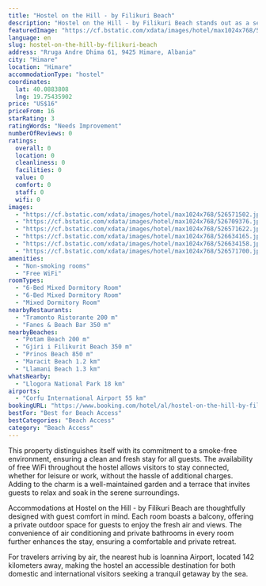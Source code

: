 ```yaml
---
title: "Hostel on the Hill - by Filikuri Beach"
description: "Hostel on the Hill - by Filikuri Beach stands out as a serene retreat in Himare, offering guests a unique blend of comfort and convenience."
featuredImage: "https://cf.bstatic.com/xdata/images/hotel/max1024x768/526571502.jpg?k=bd845ae056f2bea884ba47200e8b77f5ec57e090154a8940891f4617b8db558b&o=&hp=1"
language: en
slug: hostel-on-the-hill-by-filikuri-beach
address: "Rruga Andre Dhima 61, 9425 Himare, Albania"
city: "Himare"
location: "Himare"
accommodationType: "hostel"
coordinates:
  lat: 40.0883808
  lng: 19.75435902
price: "US$16"
priceFrom: 16
starRating: 3
ratingWords: "Needs Improvement"
numberOfReviews: 0
ratings:
  overall: 0
  location: 0
  cleanliness: 0
  facilities: 0
  value: 0
  comfort: 0
  staff: 0
  wifi: 0
images:
  - "https://cf.bstatic.com/xdata/images/hotel/max1024x768/526571502.jpg?k=bd845ae056f2bea884ba47200e8b77f5ec57e090154a8940891f4617b8db558b&o=&hp=1"
  - "https://cf.bstatic.com/xdata/images/hotel/max1024x768/526709376.jpg?k=ef92d3e76da076754f3cae0536fe2d6b811e90138708a03b858251465af60f25&o=&hp=1"
  - "https://cf.bstatic.com/xdata/images/hotel/max1024x768/526571622.jpg?k=b194afa166fdcebe5dfdd44b4f6d9bd00367c6618385149d9ebe6a9c392df3c9&o=&hp=1"
  - "https://cf.bstatic.com/xdata/images/hotel/max1024x768/526634165.jpg?k=ff9c4aee9209d780590f63651f019c7fc131255ff4a7dbfaeaa699fa42ab1e64&o=&hp=1"
  - "https://cf.bstatic.com/xdata/images/hotel/max1024x768/526634158.jpg?k=2e10be604431af5ed94062b9723c4802a1b17dccf3c8b7e1d6074bffc3cf2962&o=&hp=1"
  - "https://cf.bstatic.com/xdata/images/hotel/max1024x768/526571700.jpg?k=d7f01a6e88eddac48f7510c30f6a8ff262c29ef76ba52e00e8e7853c9217dea8&o=&hp=1"
amenities:
  - "Non-smoking rooms"
  - "Free WiFi"
roomTypes:
  - "6-Bed Mixed Dormitory Room"
  - "6-Bed Mixed Dormitory Room"
  - "Mixed Dormitory Room"
nearbyRestaurants:
  - "Tramonto Ristorante 200 m"
  - "Fanes & Beach Bar 350 m"
nearbyBeaches:
  - "Potam Beach 200 m"
  - "Gjiri i Filikurit Beach 350 m"
  - "Prinos Beach 850 m"
  - "Maracit Beach 1.2 km"
  - "Llamani Beach 1.3 km"
whatsNearby:
  - "Llogora National Park 18 km"
airports:
  - "Corfu International Airport 55 km"
bookingURL: "https://www.booking.com/hotel/al/hostel-on-the-hill-by-filikuri-beach.en-gb.html?aid=8035640"
bestFor: "Best for Beach Access"
bestCategories: "Beach Access"
category: "Beach Access"
---
```


This property distinguishes itself with its commitment to a smoke-free environment, ensuring a clean and fresh stay for all guests. The availability of free WiFi throughout the hostel allows visitors to stay connected, whether for leisure or work, without the hassle of additional charges. Adding to the charm is a well-maintained garden and a terrace that invites guests to relax and soak in the serene surroundings.

Accommodations at Hostel on the Hill - by Filikuri Beach are thoughtfully designed with guest comfort in mind. Each room boasts a balcony, offering a private outdoor space for guests to enjoy the fresh air and views. The convenience of air conditioning and private bathrooms in every room further enhances the stay, ensuring a comfortable and private retreat.

For travelers arriving by air, the nearest hub is Ioannina Airport, located 142 kilometers away, making the hostel an accessible destination for both domestic and international visitors seeking a tranquil getaway by the sea.
